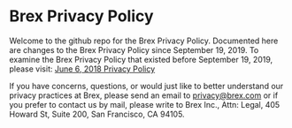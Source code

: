 # Brex Privacy Policy

Welcome to the github repo for the Brex Privacy Policy. Documented here are changes to the Brex Privacy Policy since September 19, 2019. To examine the Brex Privacy Policy that existed before September 19, 2019, please visit: [June 6, 2018 Privacy Policy](https://brex.com/20180606privacy/) 

If you have concerns, questions, or would just like to better understand our privacy practices at Brex, please send an email to privacy@brex.com or if you prefer to contact us by mail, please write to Brex Inc., Attn: Legal, 405 Howard St, Suite 200, San Francisco, CA 94105.
